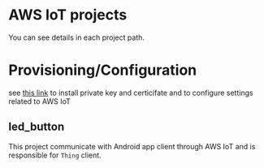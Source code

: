 # AWS IoT projects

You can see details in each project path.

# Provisioning/Configuration

see [this link](https://github.com/espressif/esp-idf/tree/master/examples/protocols/aws_iot) to install private key and certicifate and to configure settings related to AWS IoT

## led_button

This project communicate with Android app client through AWS IoT and is responsible for `Thing` client.

